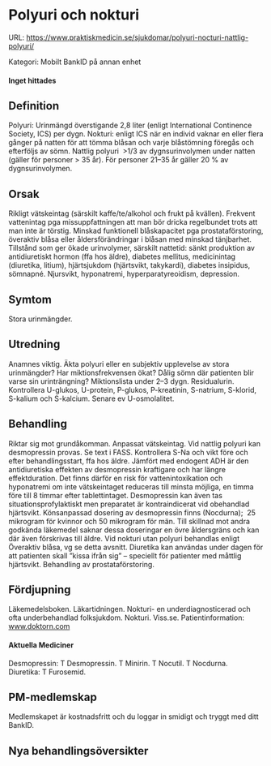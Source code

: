 # Polyuri och nokturi

URL: https://www.praktiskmedicin.se/sjukdomar/polyuri-nocturi-nattlig-polyuri/



Kategori: Mobilt BankID på annan enhet

#### Inget hittades

## Definition

Polyuri: Urinmängd överstigande 2,8 liter (enligt International Continence Society, ICS) per dygn. Nokturi: enligt ICS när en individ vaknar en eller flera gånger på natten för att tömma blåsan och varje blåstömning föregås och efterföljs av sömn. Nattlig polyuri  >1/3 av dygnsurinvolymen under natten (gäller för personer > 35 år). För personer 21–35 år gäller 20 % av dygnsurinvolymen.

## Orsak

Rikligt vätskeintag (särskilt kaffe/te/alkohol och frukt på kvällen). Frekvent vattenintag pga missuppfattningen att man bör dricka regelbundet trots att man inte är törstig. Minskad funktionell blåskapacitet pga prostataförstoring, överaktiv blåsa eller åldersförändringar i blåsan med minskad tänjbarhet. Tillstånd som ger ökade urinvolymer, särskilt nattetid: sänkt produktion av antidiuretiskt hormon (ffa hos äldre), diabetes mellitus, medicinintag (diuretika, litium), hjärtsjukdom (hjärtsvikt, takykardi), diabetes insipidus, sömnapné. Njursvikt, hyponatremi, hyperparatyreoidism, depression.

## Symtom

Stora urinmängder.

## Utredning

Anamnes viktig. Äkta polyuri eller en subjektiv upplevelse av stora urinmängder? Har miktionsfrekvensen ökat? Dålig sömn där patienten blir varse sin urinträngning? Miktionslista under 2–3 dygn. Residualurin.
Kontrollera U-glukos, U-protein, P-glukos, P-kreatinin, S-natrium, S-klorid, S-kalium och S-kalcium. Senare ev U-osmolalitet.

## Behandling

Riktar sig mot grundåkomman. Anpassat vätskeintag. Vid nattlig polyuri kan desmopressin provas. Se text i FASS. Kontrollera S-Na och vikt före och efter behandlingsstart, ffa hos äldre. Jämfört med endogent ADH är den antidiuretiska effekten av desmopressin kraftigare och har längre effektduration. Det finns därför en risk för vattenintoxikation och hyponatremi om inte vätskeintaget reduceras till minsta möjliga, en timma före till 8 timmar efter tablettintaget. Desmopressin kan även tas situationsprofylaktiskt men preparatet är kontraindicerat vid obehandlad hjärtsvikt.
Könsanpassad dosering av desmopressin finns (Nocdurna);  25 mikrogram för kvinnor och 50 mikrogram för män. Till skillnad mot andra godkända läkemedel saknar dessa doseringar en övre åldersgräns och kan där även förskrivas till äldre.
Vid nokturi utan polyuri behandlas enligt Överaktiv blåsa, vg se detta avsnitt. Diuretika kan användas under dagen för att patienten skall ”kissa ifrån sig” – speciellt för patienter med måttlig hjärtsvikt. Behandling av prostataförstoring.

## Fördjupning

Läkemedelsboken.
Läkartidningen. Nokturi- en underdiagnosticerad och ofta underbehandlad folksjukdom.
Nokturi. Viss.se.
Patientinformation: www.doktorn.com

#### Aktuella Mediciner

Desmopressin: T Desmopressin. T Minirin. T Nocutil. T Nocdurna.
Diuretika: T Furosemid.

## PM-medlemskap

Medlemskapet är kostnadsfritt och du loggar in smidigt och tryggt med ditt BankID.

## Nya behandlingsöversikter


